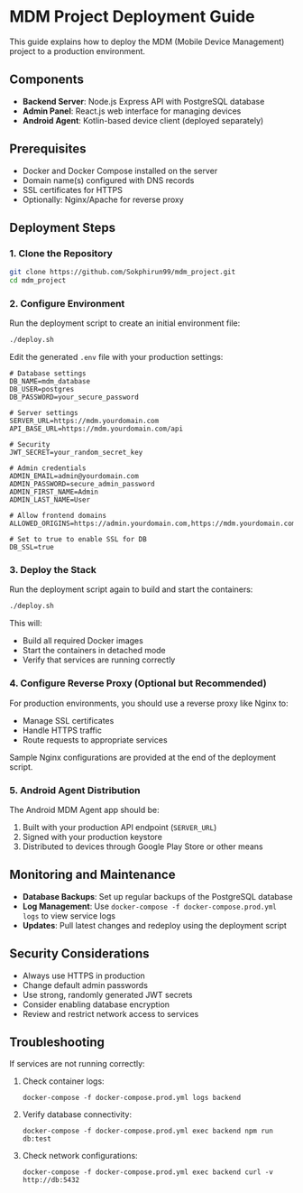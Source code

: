 # MDM Project Deployment Guide

This guide explains how to deploy the MDM (Mobile Device Management) project to a production environment.

## Components

- **Backend Server**: Node.js Express API with PostgreSQL database
- **Admin Panel**: React.js web interface for managing devices
- **Android Agent**: Kotlin-based device client (deployed separately)

## Prerequisites

- Docker and Docker Compose installed on the server
- Domain name(s) configured with DNS records
- SSL certificates for HTTPS
- Optionally: Nginx/Apache for reverse proxy

## Deployment Steps

### 1. Clone the Repository

```bash
git clone https://github.com/Sokphirun99/mdm_project.git
cd mdm_project
```

### 2. Configure Environment

Run the deployment script to create an initial environment file:

```bash
./deploy.sh
```

Edit the generated `.env` file with your production settings:

```
# Database settings
DB_NAME=mdm_database
DB_USER=postgres
DB_PASSWORD=your_secure_password

# Server settings
SERVER_URL=https://mdm.yourdomain.com
API_BASE_URL=https://mdm.yourdomain.com/api

# Security
JWT_SECRET=your_random_secret_key

# Admin credentials
ADMIN_EMAIL=admin@yourdomain.com
ADMIN_PASSWORD=secure_admin_password
ADMIN_FIRST_NAME=Admin
ADMIN_LAST_NAME=User

# Allow frontend domains
ALLOWED_ORIGINS=https://admin.yourdomain.com,https://mdm.yourdomain.com

# Set to true to enable SSL for DB
DB_SSL=true
```

### 3. Deploy the Stack

Run the deployment script again to build and start the containers:

```bash
./deploy.sh
```

This will:
- Build all required Docker images
- Start the containers in detached mode
- Verify that services are running correctly

### 4. Configure Reverse Proxy (Optional but Recommended)

For production environments, you should use a reverse proxy like Nginx to:
- Manage SSL certificates
- Handle HTTPS traffic
- Route requests to appropriate services

Sample Nginx configurations are provided at the end of the deployment script.

### 5. Android Agent Distribution

The Android MDM Agent app should be:
1. Built with your production API endpoint (`SERVER_URL`)
2. Signed with your production keystore
3. Distributed to devices through Google Play Store or other means

## Monitoring and Maintenance

- **Database Backups**: Set up regular backups of the PostgreSQL database
- **Log Management**: Use `docker-compose -f docker-compose.prod.yml logs` to view service logs
- **Updates**: Pull latest changes and redeploy using the deployment script

## Security Considerations

- Always use HTTPS in production
- Change default admin passwords
- Use strong, randomly generated JWT secrets
- Consider enabling database encryption
- Review and restrict network access to services

## Troubleshooting

If services are not running correctly:

1. Check container logs:
   ```
   docker-compose -f docker-compose.prod.yml logs backend
   ```

2. Verify database connectivity:
   ```
   docker-compose -f docker-compose.prod.yml exec backend npm run db:test
   ```

3. Check network configurations:
   ```
   docker-compose -f docker-compose.prod.yml exec backend curl -v http://db:5432
   ```
